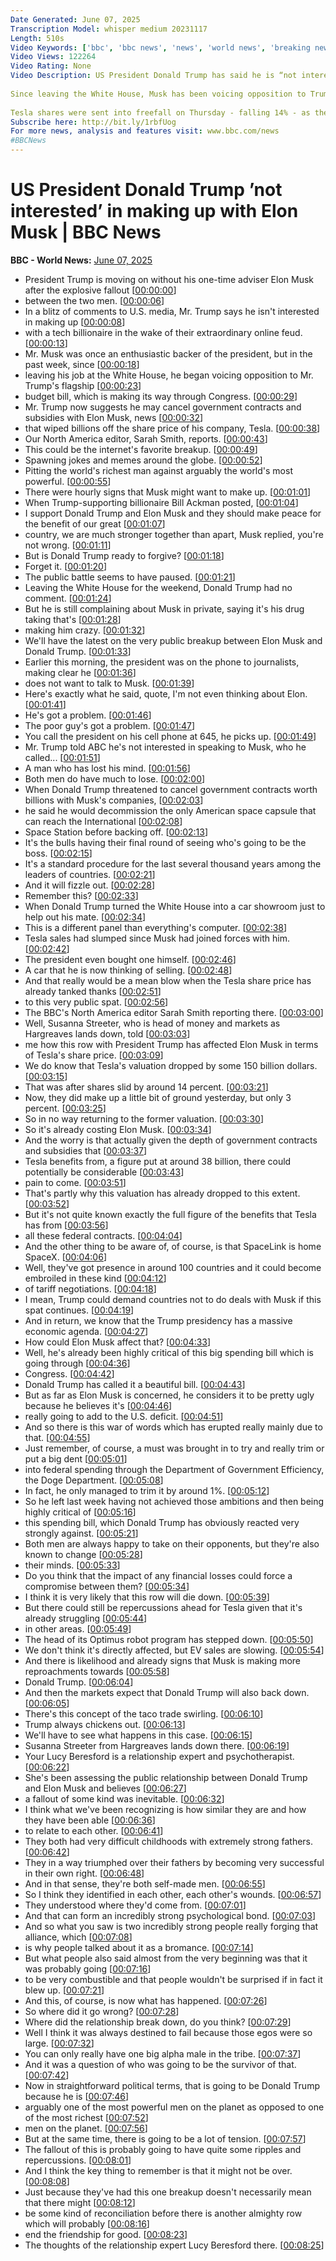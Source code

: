 ```yaml
---
Date Generated: June 07, 2025
Transcription Model: whisper medium 20231117
Length: 510s
Video Keywords: ['bbc', 'bbc news', 'news', 'world news', 'breaking news', 'us news', 'world', 'america', 'usa', 'usa news', 'india news']
Video Views: 122264
Video Rating: None
Video Description: US President Donald Trump has said he is “not interested” in making up with tech billionaire Elon Musk in the wake of their online feud.
 
Since leaving the White House, Musk has been voicing opposition to Trump’s budget bill, which in turn led to Trump suggesting that he may cancel contracts with Musk’s companies.
 
Tesla shares were sent into freefall on Thursday - falling 14% - as the social media back-and-forth escalated, and while they rebounded a little on Friday, there is little sign of reconciliation between the two.
Subscribe here: http://bit.ly/1rbfUog
For more news, analysis and features visit: www.bbc.com/news 
#BBCNews
---
```


# US President Donald Trump ’not interested’ in making up with Elon Musk | BBC News
**BBC - World News:** [June 07, 2025](https://www.youtube.com/watch?v=3fcR3BKTttA)
*  President Trump is moving on without his one-time adviser Elon Musk after the explosive fallout [[00:00:00](https://www.youtube.com/watch?v=3fcR3BKTttA&t=0.0s)]
*  between the two men. [[00:00:06](https://www.youtube.com/watch?v=3fcR3BKTttA&t=6.86s)]
*  In a blitz of comments to U.S. media, Mr. Trump says he isn't interested in making up [[00:00:08](https://www.youtube.com/watch?v=3fcR3BKTttA&t=8.66s)]
*  with a tech billionaire in the wake of their extraordinary online feud. [[00:00:13](https://www.youtube.com/watch?v=3fcR3BKTttA&t=13.9s)]
*  Mr. Musk was once an enthusiastic backer of the president, but in the past week, since [[00:00:18](https://www.youtube.com/watch?v=3fcR3BKTttA&t=18.38s)]
*  leaving his job at the White House, he began voicing opposition to Mr. Trump's flagship [[00:00:23](https://www.youtube.com/watch?v=3fcR3BKTttA&t=23.88s)]
*  budget bill, which is making its way through Congress. [[00:00:29](https://www.youtube.com/watch?v=3fcR3BKTttA&t=29.42s)]
*  Mr. Trump now suggests he may cancel government contracts and subsidies with Elon Musk, news [[00:00:32](https://www.youtube.com/watch?v=3fcR3BKTttA&t=32.620000000000005s)]
*  that wiped billions off the share price of his company, Tesla. [[00:00:38](https://www.youtube.com/watch?v=3fcR3BKTttA&t=38.94s)]
*  Our North America editor, Sarah Smith, reports. [[00:00:43](https://www.youtube.com/watch?v=3fcR3BKTttA&t=43.74s)]
*  This could be the internet's favorite breakup. [[00:00:49](https://www.youtube.com/watch?v=3fcR3BKTttA&t=49.02s)]
*  Spawning jokes and memes around the globe. [[00:00:52](https://www.youtube.com/watch?v=3fcR3BKTttA&t=52.86s)]
*  Pitting the world's richest man against arguably the world's most powerful. [[00:00:55](https://www.youtube.com/watch?v=3fcR3BKTttA&t=55.78s)]
*  There were hourly signs that Musk might want to make up. [[00:01:01](https://www.youtube.com/watch?v=3fcR3BKTttA&t=61.02s)]
*  When Trump-supporting billionaire Bill Ackman posted, [[00:01:04](https://www.youtube.com/watch?v=3fcR3BKTttA&t=64.78s)]
*  I support Donald Trump and Elon Musk and they should make peace for the benefit of our great [[00:01:07](https://www.youtube.com/watch?v=3fcR3BKTttA&t=67.42s)]
*  country, we are much stronger together than apart, Musk replied, you're not wrong. [[00:01:11](https://www.youtube.com/watch?v=3fcR3BKTttA&t=71.78s)]
*  But is Donald Trump ready to forgive? [[00:01:18](https://www.youtube.com/watch?v=3fcR3BKTttA&t=78.3s)]
*  Forget it. [[00:01:20](https://www.youtube.com/watch?v=3fcR3BKTttA&t=80.84s)]
*  The public battle seems to have paused. [[00:01:21](https://www.youtube.com/watch?v=3fcR3BKTttA&t=81.88000000000001s)]
*  Leaving the White House for the weekend, Donald Trump had no comment. [[00:01:24](https://www.youtube.com/watch?v=3fcR3BKTttA&t=84.8s)]
*  But he is still complaining about Musk in private, saying it's his drug taking that's [[00:01:28](https://www.youtube.com/watch?v=3fcR3BKTttA&t=88.08s)]
*  making him crazy. [[00:01:32](https://www.youtube.com/watch?v=3fcR3BKTttA&t=92.04s)]
*  We'll have the latest on the very public breakup between Elon Musk and Donald Trump. [[00:01:33](https://www.youtube.com/watch?v=3fcR3BKTttA&t=93.04s)]
*  Earlier this morning, the president was on the phone to journalists, making clear he [[00:01:36](https://www.youtube.com/watch?v=3fcR3BKTttA&t=96.12s)]
*  does not want to talk to Musk. [[00:01:39](https://www.youtube.com/watch?v=3fcR3BKTttA&t=99.60000000000001s)]
*  Here's exactly what he said, quote, I'm not even thinking about Elon. [[00:01:41](https://www.youtube.com/watch?v=3fcR3BKTttA&t=101.56s)]
*  He's got a problem. [[00:01:46](https://www.youtube.com/watch?v=3fcR3BKTttA&t=106.16s)]
*  The poor guy's got a problem. [[00:01:47](https://www.youtube.com/watch?v=3fcR3BKTttA&t=107.16s)]
*  You call the president on his cell phone at 645, he picks up. [[00:01:49](https://www.youtube.com/watch?v=3fcR3BKTttA&t=109.02000000000001s)]
*  Mr. Trump told ABC he's not interested in speaking to Musk, who he called... [[00:01:51](https://www.youtube.com/watch?v=3fcR3BKTttA&t=111.68s)]
*  A man who has lost his mind. [[00:01:56](https://www.youtube.com/watch?v=3fcR3BKTttA&t=116.4s)]
*  Both men do have much to lose. [[00:02:00](https://www.youtube.com/watch?v=3fcR3BKTttA&t=120.92s)]
*  When Donald Trump threatened to cancel government contracts worth billions with Musk's companies, [[00:02:03](https://www.youtube.com/watch?v=3fcR3BKTttA&t=123.76s)]
*  he said he would decommission the only American space capsule that can reach the International [[00:02:08](https://www.youtube.com/watch?v=3fcR3BKTttA&t=128.56s)]
*  Space Station before backing off. [[00:02:13](https://www.youtube.com/watch?v=3fcR3BKTttA&t=133.04000000000002s)]
*  It's the bulls having their final round of seeing who's going to be the boss. [[00:02:15](https://www.youtube.com/watch?v=3fcR3BKTttA&t=135.88s)]
*  It's a standard procedure for the last several thousand years among the leaders of countries. [[00:02:21](https://www.youtube.com/watch?v=3fcR3BKTttA&t=141.76s)]
*  And it will fizzle out. [[00:02:28](https://www.youtube.com/watch?v=3fcR3BKTttA&t=148.68s)]
*  Remember this? [[00:02:33](https://www.youtube.com/watch?v=3fcR3BKTttA&t=153.48s)]
*  When Donald Trump turned the White House into a car showroom just to help out his mate. [[00:02:34](https://www.youtube.com/watch?v=3fcR3BKTttA&t=154.51999999999998s)]
*  This is a different panel than everything's computer. [[00:02:38](https://www.youtube.com/watch?v=3fcR3BKTttA&t=158.76s)]
*  Tesla sales had slumped since Musk had joined forces with him. [[00:02:42](https://www.youtube.com/watch?v=3fcR3BKTttA&t=162.92s)]
*  The president even bought one himself. [[00:02:46](https://www.youtube.com/watch?v=3fcR3BKTttA&t=166.35999999999999s)]
*  A car that he is now thinking of selling. [[00:02:48](https://www.youtube.com/watch?v=3fcR3BKTttA&t=168.32s)]
*  And that really would be a mean blow when the Tesla share price has already tanked thanks [[00:02:51](https://www.youtube.com/watch?v=3fcR3BKTttA&t=171.76s)]
*  to this very public spat. [[00:02:56](https://www.youtube.com/watch?v=3fcR3BKTttA&t=176.68s)]
*  The BBC's North America editor Sarah Smith reporting there. [[00:03:00](https://www.youtube.com/watch?v=3fcR3BKTttA&t=180.0s)]
*  Well, Susanna Streeter, who is head of money and markets as Hargreaves lands down, told [[00:03:03](https://www.youtube.com/watch?v=3fcR3BKTttA&t=183.64s)]
*  me how this row with President Trump has affected Elon Musk in terms of Tesla's share price. [[00:03:09](https://www.youtube.com/watch?v=3fcR3BKTttA&t=189.07999999999998s)]
*  We do know that Tesla's valuation dropped by some 150 billion dollars. [[00:03:15](https://www.youtube.com/watch?v=3fcR3BKTttA&t=195.51999999999998s)]
*  That was after shares slid by around 14 percent. [[00:03:21](https://www.youtube.com/watch?v=3fcR3BKTttA&t=201.92s)]
*  Now, they did make up a little bit of ground yesterday, but only 3 percent. [[00:03:25](https://www.youtube.com/watch?v=3fcR3BKTttA&t=205.44s)]
*  So in no way returning to the former valuation. [[00:03:30](https://www.youtube.com/watch?v=3fcR3BKTttA&t=210.84s)]
*  So it's already costing Elon Musk. [[00:03:34](https://www.youtube.com/watch?v=3fcR3BKTttA&t=214.98s)]
*  And the worry is that actually given the depth of government contracts and subsidies that [[00:03:37](https://www.youtube.com/watch?v=3fcR3BKTttA&t=217.26s)]
*  Tesla benefits from, a figure put at around 38 billion, there could potentially be considerable [[00:03:43](https://www.youtube.com/watch?v=3fcR3BKTttA&t=223.22s)]
*  pain to come. [[00:03:51](https://www.youtube.com/watch?v=3fcR3BKTttA&t=231.38s)]
*  That's partly why this valuation has already dropped to this extent. [[00:03:52](https://www.youtube.com/watch?v=3fcR3BKTttA&t=232.38s)]
*  But it's not quite known exactly the full figure of the benefits that Tesla has from [[00:03:56](https://www.youtube.com/watch?v=3fcR3BKTttA&t=236.26s)]
*  all these federal contracts. [[00:04:04](https://www.youtube.com/watch?v=3fcR3BKTttA&t=244.66s)]
*  And the other thing to be aware of, of course, is that SpaceLink is home SpaceX. [[00:04:06](https://www.youtube.com/watch?v=3fcR3BKTttA&t=246.42s)]
*  Well, they've got presence in around 100 countries and it could become embroiled in these kind [[00:04:12](https://www.youtube.com/watch?v=3fcR3BKTttA&t=252.82s)]
*  of tariff negotiations. [[00:04:18](https://www.youtube.com/watch?v=3fcR3BKTttA&t=258.78s)]
*  I mean, Trump could demand countries not to do deals with Musk if this spat continues. [[00:04:19](https://www.youtube.com/watch?v=3fcR3BKTttA&t=259.78s)]
*  And in return, we know that the Trump presidency has a massive economic agenda. [[00:04:27](https://www.youtube.com/watch?v=3fcR3BKTttA&t=267.84s)]
*  How could Elon Musk affect that? [[00:04:33](https://www.youtube.com/watch?v=3fcR3BKTttA&t=273.66s)]
*  Well, he's already been highly critical of this big spending bill which is going through [[00:04:36](https://www.youtube.com/watch?v=3fcR3BKTttA&t=276.26000000000005s)]
*  Congress. [[00:04:42](https://www.youtube.com/watch?v=3fcR3BKTttA&t=282.38000000000005s)]
*  Donald Trump has called it a beautiful bill. [[00:04:43](https://www.youtube.com/watch?v=3fcR3BKTttA&t=283.38000000000005s)]
*  But as far as Elon Musk is concerned, he considers it to be pretty ugly because he believes it's [[00:04:46](https://www.youtube.com/watch?v=3fcR3BKTttA&t=286.34000000000003s)]
*  really going to add to the U.S. deficit. [[00:04:51](https://www.youtube.com/watch?v=3fcR3BKTttA&t=291.58000000000004s)]
*  And so there is this war of words which has erupted really mainly due to that. [[00:04:55](https://www.youtube.com/watch?v=3fcR3BKTttA&t=295.86s)]
*  Just remember, of course, a must was brought in to try and really trim or put a big dent [[00:05:01](https://www.youtube.com/watch?v=3fcR3BKTttA&t=301.78s)]
*  into federal spending through the Department of Government Efficiency, the Doge Department. [[00:05:08](https://www.youtube.com/watch?v=3fcR3BKTttA&t=308.17999999999995s)]
*  In fact, he only managed to trim it by around 1%. [[00:05:12](https://www.youtube.com/watch?v=3fcR3BKTttA&t=312.41999999999996s)]
*  So he left last week having not achieved those ambitions and then being highly critical of [[00:05:16](https://www.youtube.com/watch?v=3fcR3BKTttA&t=316.97999999999996s)]
*  this spending bill, which Donald Trump has obviously reacted very strongly against. [[00:05:21](https://www.youtube.com/watch?v=3fcR3BKTttA&t=321.97999999999996s)]
*  Both men are always happy to take on their opponents, but they're also known to change [[00:05:28](https://www.youtube.com/watch?v=3fcR3BKTttA&t=328.66s)]
*  their minds. [[00:05:33](https://www.youtube.com/watch?v=3fcR3BKTttA&t=333.82000000000005s)]
*  Do you think that the impact of any financial losses could force a compromise between them? [[00:05:34](https://www.youtube.com/watch?v=3fcR3BKTttA&t=334.82000000000005s)]
*  I think it is very likely that this row will die down. [[00:05:39](https://www.youtube.com/watch?v=3fcR3BKTttA&t=339.5s)]
*  But there could still be repercussions ahead for Tesla given that it's already struggling [[00:05:44](https://www.youtube.com/watch?v=3fcR3BKTttA&t=344.5s)]
*  in other areas. [[00:05:49](https://www.youtube.com/watch?v=3fcR3BKTttA&t=349.18s)]
*  The head of its Optimus robot program has stepped down. [[00:05:50](https://www.youtube.com/watch?v=3fcR3BKTttA&t=350.18s)]
*  We don't think it's directly affected, but EV sales are slowing. [[00:05:54](https://www.youtube.com/watch?v=3fcR3BKTttA&t=354.22s)]
*  And there is likelihood and already signs that Musk is making more reproachments towards [[00:05:58](https://www.youtube.com/watch?v=3fcR3BKTttA&t=358.74s)]
*  Donald Trump. [[00:06:04](https://www.youtube.com/watch?v=3fcR3BKTttA&t=364.1s)]
*  And then the markets expect that Donald Trump will also back down. [[00:06:05](https://www.youtube.com/watch?v=3fcR3BKTttA&t=365.3s)]
*  There's this concept of the taco trade swirling. [[00:06:10](https://www.youtube.com/watch?v=3fcR3BKTttA&t=370.1s)]
*  Trump always chickens out. [[00:06:13](https://www.youtube.com/watch?v=3fcR3BKTttA&t=373.70000000000005s)]
*  We'll have to see what happens in this case. [[00:06:15](https://www.youtube.com/watch?v=3fcR3BKTttA&t=375.70000000000005s)]
*  Susanna Streeter from Hargreaves lands down there. [[00:06:19](https://www.youtube.com/watch?v=3fcR3BKTttA&t=379.3s)]
*  Your Lucy Beresford is a relationship expert and psychotherapist. [[00:06:22](https://www.youtube.com/watch?v=3fcR3BKTttA&t=382.74s)]
*  She's been assessing the public relationship between Donald Trump and Elon Musk and believes [[00:06:27](https://www.youtube.com/watch?v=3fcR3BKTttA&t=387.54s)]
*  a fallout of some kind was inevitable. [[00:06:32](https://www.youtube.com/watch?v=3fcR3BKTttA&t=392.86s)]
*  I think what we've been recognizing is how similar they are and how they have been able [[00:06:36](https://www.youtube.com/watch?v=3fcR3BKTttA&t=396.5s)]
*  to relate to each other. [[00:06:41](https://www.youtube.com/watch?v=3fcR3BKTttA&t=401.18s)]
*  They both had very difficult childhoods with extremely strong fathers. [[00:06:42](https://www.youtube.com/watch?v=3fcR3BKTttA&t=402.78000000000003s)]
*  They in a way triumphed over their fathers by becoming very successful in their own right. [[00:06:48](https://www.youtube.com/watch?v=3fcR3BKTttA&t=408.56s)]
*  And in that sense, they're both self-made men. [[00:06:55](https://www.youtube.com/watch?v=3fcR3BKTttA&t=415.16s)]
*  So I think they identified in each other, each other's wounds. [[00:06:57](https://www.youtube.com/watch?v=3fcR3BKTttA&t=417.2s)]
*  They understood where they'd come from. [[00:07:01](https://www.youtube.com/watch?v=3fcR3BKTttA&t=421.72s)]
*  And that can form an incredibly strong psychological bond. [[00:07:03](https://www.youtube.com/watch?v=3fcR3BKTttA&t=423.96s)]
*  And so what you saw is two incredibly strong people really forging that alliance, which [[00:07:08](https://www.youtube.com/watch?v=3fcR3BKTttA&t=428.26s)]
*  is why people talked about it as a bromance. [[00:07:14](https://www.youtube.com/watch?v=3fcR3BKTttA&t=434.08s)]
*  But what people also said almost from the very beginning was that it was probably going [[00:07:16](https://www.youtube.com/watch?v=3fcR3BKTttA&t=436.56s)]
*  to be very combustible and that people wouldn't be surprised if in fact it blew up. [[00:07:21](https://www.youtube.com/watch?v=3fcR3BKTttA&t=441.08s)]
*  And this, of course, is now what has happened. [[00:07:26](https://www.youtube.com/watch?v=3fcR3BKTttA&t=446.16s)]
*  So where did it go wrong? [[00:07:28](https://www.youtube.com/watch?v=3fcR3BKTttA&t=448.16s)]
*  Where did the relationship break down, do you think? [[00:07:29](https://www.youtube.com/watch?v=3fcR3BKTttA&t=449.92s)]
*  Well I think it was always destined to fail because those egos were so large. [[00:07:32](https://www.youtube.com/watch?v=3fcR3BKTttA&t=452.92s)]
*  You can only really have one big alpha male in the tribe. [[00:07:37](https://www.youtube.com/watch?v=3fcR3BKTttA&t=457.62s)]
*  And it was a question of who was going to be the survivor of that. [[00:07:42](https://www.youtube.com/watch?v=3fcR3BKTttA&t=462.24s)]
*  Now in straightforward political terms, that is going to be Donald Trump because he is [[00:07:46](https://www.youtube.com/watch?v=3fcR3BKTttA&t=466.28s)]
*  arguably one of the most powerful men on the planet as opposed to one of the most richest [[00:07:52](https://www.youtube.com/watch?v=3fcR3BKTttA&t=472.0s)]
*  men on the planet. [[00:07:56](https://www.youtube.com/watch?v=3fcR3BKTttA&t=476.4s)]
*  But at the same time, there is going to be a lot of tension. [[00:07:57](https://www.youtube.com/watch?v=3fcR3BKTttA&t=477.91999999999996s)]
*  The fallout of this is probably going to have quite some ripples and repercussions. [[00:08:01](https://www.youtube.com/watch?v=3fcR3BKTttA&t=481.91999999999996s)]
*  And I think the key thing to remember is that it might not be over. [[00:08:08](https://www.youtube.com/watch?v=3fcR3BKTttA&t=488.23999999999995s)]
*  Just because they've had this one breakup doesn't necessarily mean that there might [[00:08:12](https://www.youtube.com/watch?v=3fcR3BKTttA&t=492.6s)]
*  be some kind of reconciliation before there is another almighty row which will probably [[00:08:16](https://www.youtube.com/watch?v=3fcR3BKTttA&t=496.64000000000004s)]
*  end the friendship for good. [[00:08:23](https://www.youtube.com/watch?v=3fcR3BKTttA&t=503.6s)]
*  The thoughts of the relationship expert Lucy Beresford there. [[00:08:25](https://www.youtube.com/watch?v=3fcR3BKTttA&t=505.8s)]
